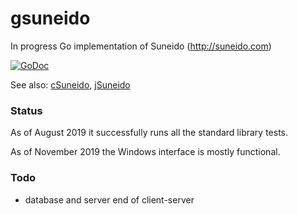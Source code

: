 gsuneido
========
In progress Go implementation of Suneido (http://suneido.com)

[![GoDoc](https://godoc.org/github.com/apmckinlay/gsuneido?status.png)](https://godoc.org/github.com/apmckinlay/gsuneido)

See also: [cSuneido](https://github.com/apmckinlay/csuneido), [jSuneido](https://github.com/apmckinlay/jsuneido)

### Status

As of August 2019 it successfully runs all the standard library tests.

As of November 2019 the Windows interface is mostly functional.

### Todo

- database and server end of client-server
